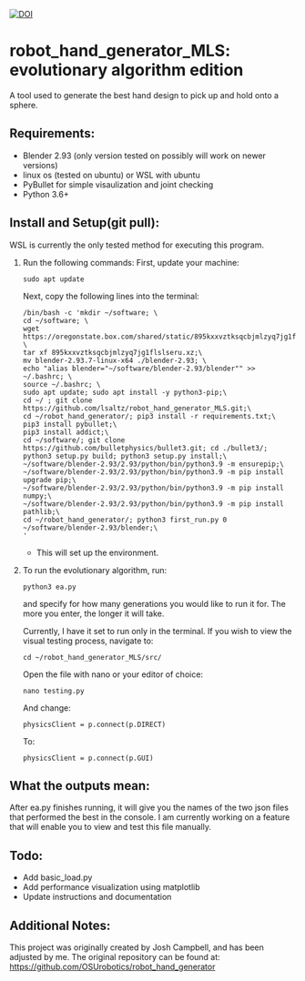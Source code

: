 [![DOI](https://zenodo.org/badge/449414021.svg)](https://zenodo.org/badge/latestdoi/449414021)
# robot_hand_generator_MLS: evolutionary algorithm edition
A tool used to generate the best hand design to pick up and hold onto a sphere.

## Requirements:

- Blender 2.93 (only version tested on possibly will work on newer versions)
- linux os (tested on ubuntu) or WSL with ubuntu
- PyBullet for simple visaulization and joint checking
- Python 3.6+


## Install and Setup(git pull):
WSL is currently the only tested method for executing this program.


1. Run the following commands:
    First, update your machine:
    
    ```console
    sudo apt update
    ```
    Next, copy the following lines into the terminal:
    
    ```console
    /bin/bash -c 'mkdir ~/software; \
    cd ~/software; \
    wget https://oregonstate.box.com/shared/static/895kxxvztksqcbjmlzyq7jg1flslseru.xz; \
    tar xf 895kxxvztksqcbjmlzyq7jg1flslseru.xz;\
    mv blender-2.93.7-linux-x64 ./blender-2.93; \
    echo "alias blender="~/software/blender-2.93/blender"" >> ~/.bashrc; \
    source ~/.bashrc; \
    sudo apt update; sudo apt install -y python3-pip;\
    cd ~/ ; git clone https://github.com/lsaltz/robot_hand_generator_MLS.git;\
    cd ~/robot_hand_generator/; pip3 install -r requirements.txt;\
    pip3 install pybullet;\
    pip3 install addict;\
    cd ~/software/; git clone https://github.com/bulletphysics/bullet3.git; cd ./bullet3/; python3 setup.py build; python3 setup.py install;\
    ~/software/blender-2.93/2.93/python/bin/python3.9 -m ensurepip;\
    ~/software/blender-2.93/2.93/python/bin/python3.9 -m pip install upgrade pip;\
    ~/software/blender-2.93/2.93/python/bin/python3.9 -m pip install numpy;\
    ~/software/blender-2.93/2.93/python/bin/python3.9 -m pip install pathlib;\
    cd ~/robot_hand_generator/; python3 first_run.py 0 ~/software/blender-2.93/blender;\
    '
    ```

    * This will set up the environment.
    
2. To run the evolutionary algorithm, run:

    ```console
    python3 ea.py
    ```
    and specify for how many generations you would like to run it for. The more you enter, the longer it will take. 
    
    Currently, I have it set to run only in the terminal. If you wish to view the visual testing process, navigate to:
    
    ```console
    cd ~/robot_hand_generator_MLS/src/
    ```
    Open the file with nano or your editor of choice:
    
    ```console
    nano testing.py
    ```
    And change:
     ```console
     physicsClient = p.connect(p.DIRECT)
    ```
    To:
     ```console
     physicsClient = p.connect(p.GUI)
    ```
   
## What the outputs mean:

After ea.py finishes running, it will give you the names of the two json files that performed the best in the console. 
I am currently working on a feature that will enable you to view and test this file manually.


## Todo:

- Add basic_load.py
- Add performance visualization using matplotlib
- Update instructions and documentation

## Additional Notes:
This project was originally created by Josh Campbell, and has been adjusted by me. The original repository can be found at:
https://github.com/OSUrobotics/robot_hand_generator

